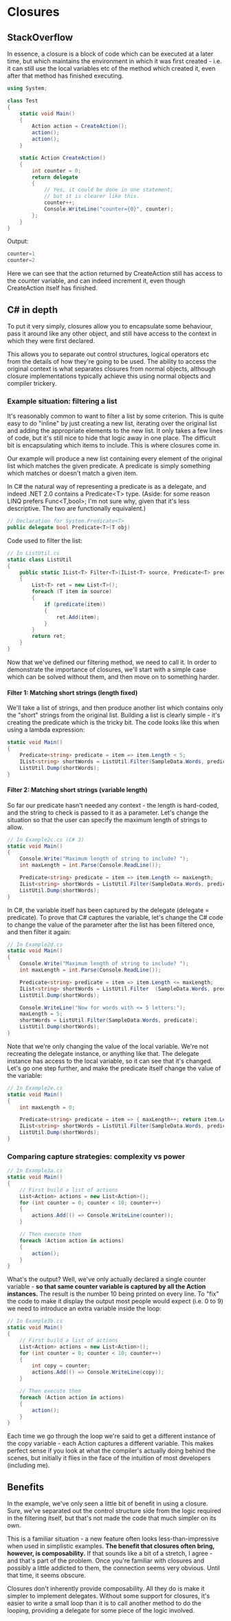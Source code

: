 # Closures

## StackOverflow

In essence, a closure is a block of code which can be executed at a later time, but which maintains the environment in which it was first created - i.e. it can still use the local variables etc of the method which created it, even after that method has finished executing.

```C#
using System;

class Test
{
    static void Main()
    {
        Action action = CreateAction();
        action();
        action();
    }

    static Action CreateAction()
    {
        int counter = 0;
        return delegate
        {
            // Yes, it could be done in one statement; 
            // but it is clearer like this.
            counter++;
            Console.WriteLine("counter={0}", counter);
        };
    }
}
```

Output:

```C#
counter=1  
counter=2
```

Here we can see that the action returned by CreateAction still has access to the counter variable, and can indeed increment it, even though CreateAction itself has finished.

## C# in depth

To put it very simply, closures allow you to encapsulate some behaviour, pass it around like any other object, and still have access to the context in which they were first declared.

This allows you to separate out control structures, logical operators etc from the details of how they're going to be used. The ability to access the original context is what separates closures from normal objects, although closure implementations typically achieve this using normal objects and compiler trickery.

### Example situation: filtering a list

It's reasonably common to want to filter a list by some criterion. This is quite easy to do "inline" by just creating a new list, iterating over the original list and adding the appropriate elements to the new list. It only takes a few lines of code, but it's still nice to hide that logic away in one place. The difficult bit is encapsulating which items to include. This is where closures come in.

Our example will produce a new list containing every element of the original list which matches the given predicate. A predicate is simply something which matches or doesn't match a given item.

In C# the natural way of representing a predicate is as a delegate, and indeed .NET 2.0 contains a Predicate\<T> type. (Aside: for some reason LINQ prefers Func\<T,bool>; I'm not sure why, given that it's less descriptive. The two are functionally equivalent.)

```C#
// Declaration for System.Predicate<T>
public delegate bool Predicate<T>(T obj)
```

Code used to filter the list:

```C#
// In ListUtil.cs
static class ListUtil
{
    public static IList<T> Filter<T>(IList<T> source, Predicate<T> predicate)
    {
        List<T> ret = new List<T>();
        foreach (T item in source)
        {
            if (predicate(item))
            {
                ret.Add(item);
            }
        }
        return ret;
    }
}
```

Now that we've defined our filtering method, we need to call it. In order to demonstrate the importance of closures, we'll start with a simple case which can be solved without them, and then move on to something harder.

#### Filter 1: Matching short strings (length fixed)

We'll take a list of strings, and then produce another list which contains only the "short" strings from the original list. Building a list is clearly simple - it's creating the predicate which is the tricky bit. The code looks like this when using a lambda expression:

```C#
static void Main()
{
    Predicate<string> predicate = item => item.Length < 5;
    IList<string> shortWords = ListUtil.Filter(SampleData.Words, predicate);
    ListUtil.Dump(shortWords);
}
```

#### Filter 2: Matching short strings (variable length)

So far our predicate hasn't needed any context - the length is hard-coded, and the string to check is passed to it as a parameter. Let's change the situation so that the user can specify the maximum length of strings to allow.

```C#
// In Example2c.cs (C# 3)
static void Main()
{
    Console.Write("Maximum length of string to include? ");
    int maxLength = int.Parse(Console.ReadLine());

    Predicate<string> predicate = item => item.Length <= maxLength;
    IList<string> shortWords = ListUtil.Filter(SampleData.Words, predicate);
    ListUtil.Dump(shortWords);
}
```

In C#, the variable itself has been captured by the delegate (delegate = predicate). To prove that C# captures the variable, let's change the C# code to change the value of the parameter after the list has been filtered once, and then filter it again:

```C#
// In Example2d.cs
static void Main()
{
    Console.Write("Maximum length of string to include? ");
    int maxLength = int.Parse(Console.ReadLine());

    Predicate<string> predicate = item => item.Length <= maxLength;
    IList<string> shortWords = ListUtil.Filter  (SampleData.Words, predicate);
    ListUtil.Dump(shortWords);

    Console.WriteLine("Now for words with <= 5 letters:");
    maxLength = 5;
    shortWords = ListUtil.Filter(SampleData.Words, predicate);
    ListUtil.Dump(shortWords);
}
```

Note that we're only changing the value of the local variable. We're not recreating the delegate instance, or anything like that. The delegate instance has access to the local variable, so it can see that it's changed. Let's go one step further, and make the predicate itself change the value of the variable:

```C#
// In Example2e.cs
static void Main()
{
    int maxLength = 0;

    Predicate<string> predicate = item => { maxLength++; return item.Length <= maxLength; };
    IList<string> shortWords = ListUtil.Filter(SampleData.Words, predicate);
    ListUtil.Dump(shortWords);
}
```

### Comparing capture strategies: complexity vs power

```C#
// In Example3a.cs
static void Main()
{
    // First build a list of actions
    List<Action> actions = new List<Action>();
    for (int counter = 0; counter < 10; counter++)
    {
        actions.Add(() => Console.WriteLine(counter));
    }

    // Then execute them
    foreach (Action action in actions)
    {
        action();
    }
}
```

What's the output? Well, we've only actually declared a single counter variable - __so that same counter variable is captured by all the Action instances.__ The result is the number 10 being printed on every line. To "fix" the code to make it display the output most people would expect (i.e. 0 to 9) we need to introduce an extra variable inside the loop:

```C#
// In Example3b.cs
static void Main()
{
    // First build a list of actions
    List<Action> actions = new List<Action>();
    for (int counter = 0; counter < 10; counter++)
    {
        int copy = counter;
        actions.Add(() => Console.WriteLine(copy));
    }

    // Then execute them
    foreach (Action action in actions)
    {
        action();
    }
}
```

Each time we go through the loop we're said to get a different instance of the copy variable - each Action captures a different variable. This makes perfect sense if you look at what the compiler's actually doing behind the scenes, but initially it flies in the face of the intuition of most developers (including me).

## Benefits

In the example, we've only seen a little bit of benefit in using a closure. Sure, we've separated out the control structure side from the logic required in the filtering itself, but that's not made the code that much simpler on its own.

This is a familiar situation - a new feature often looks less-than-impressive when used in simplistic examples. __The benefit that closures often bring, however, is composability.__ If that sounds like a bit of a stretch, I agree - and that's part of the problem. Once you're familiar with closures and possibly a little addicted to them, the connection seems very obvious. Until that time, it seems obscure.

Closures don't inherently provide composability. All they do is make it simpler to implement delegates. Without some support for closures, it's easier to write a small loop than it is to call another method to do the looping, providing a delegate for some piece of the logic involved.
